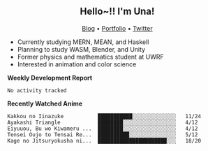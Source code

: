 <h2 align="center">
  Hello~!! I'm Una!
</h2>

<p align="center">
  <a href="https://anarchy.website/">Blog</a> &bull;
  <a href="https://una-ada.github.io/">Portfolio</a> &bull;
  <a href="https://twitter.com/xn__z7x">Twitter</a>
</p>

- Currently studying MERN, MEAN, and Haskell
- Planning to study WASM, Blender, and Unity
- Former physics and mathematics student at UWRF
- Interested in animation and color science

**Weekly Development Report**

<!--START_SECTION:waka-->

```text
No activity tracked
```

<!--END_SECTION:waka-->

**Recently Watched Anime**

<!-- RECENT-ANIME:START -->

    Kakkou no Iinazuke           ███████████░░░░░░░░░░░░░░   11/24
    Ayakashi Triangle            ████████░░░░░░░░░░░░░░░░░   4/12
    Eiyuuou, Bu wo Kiwameru ...  ████████░░░░░░░░░░░░░░░░░   4/12
    Tensei Oujo to Tensai Re...  ██████████░░░░░░░░░░░░░░░   5/12
    Kage no Jitsuryokusha ni...  ██████████████████████░░░   18/20
<!-- RECENT-ANIME:END -->
